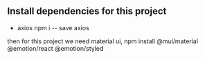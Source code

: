 ## Install dependencies for this project

* axios
npm i -- save axios

then for this project we need material ui, 
npm install @mui/material @emotion/react @emotion/styled
